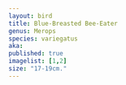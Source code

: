 ```yaml
---
layout: bird
title: Blue-Breasted Bee-Eater
genus: Merops
species: variegatus
aka: 
published: true
imagelist: [1,2]
size: "17-19cm."
---
```


